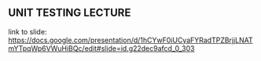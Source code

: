 ## UNIT TESTING LECTURE
link to slide: https://docs.google.com/presentation/d/1hCYwF0iUCyaFYRadTPZBrjjLNATmYTpqWp6VWuHiBQc/edit#slide=id.g22dec9afcd_0_303
